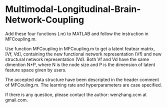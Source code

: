 # Multimodal-Longitudinal-Brain-Network-Coupling

Add these four functions (.m) to MATLAB and follow the instruction in MFCoupling.m.

Use function MFCoupling in MFCoupling.m to get a latent featear matrix, [Vf, Vd], containing the new functional network representation (Vf) and new structural network representation (Vd). Both Vf and Vd have the same dimention N*P, where N is the node size and P is the dimension of latent feature space given by users.

The accepted data structure have been descripted in the header comment of MFCouling.m. The learning rate and hyperparameters are case specified.  

If there is any question, please contact the author: wenzhang.ccm at gmail.com.
